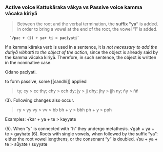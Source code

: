 ### Active voice Kattukāraka vākya vs Passive voice kamma vācaka kiriyā

> Between the root and the verbal termination, the **suffix “ya”** is added. In order to bring a vowel at the end of the root, the vowel “ī” is added.
	
	  `√pac + (ī) + ya+ ti > pacīyati`
If a kamma kāraka verb is used in a sentence, it is *not necessary to add the dutiyā vibhatti to the object of the action*, since the object is already said by the kamma vācaka kiriyā. Therefore, in such sentence, the object is written in the nominative case.

Odano pacīyati.

to form passive, some [[sandhi]] applied
> ty; cy > cc 
> thy; chy > cch 
> dy; jy > jj 
> dhy; jhy > jjh 
> ny; ñy > ññ

(3). Following changes also occur.
>ry > yy 
>vy > vv > bb 
>bh + y > bbh
>ph + y > pph

 Examples:
	  √kar + ya + te > kayyate

(5). When “y” is connected with “h” they undergo metathesis.
	√gah + ya + te > gayhate
(6). Roots with single vowels, when followed by the suffix “ya”: either the root vowel lengthens, or the consonant “y” is doubled.
	√su + ya + te > sūyate / suyyate